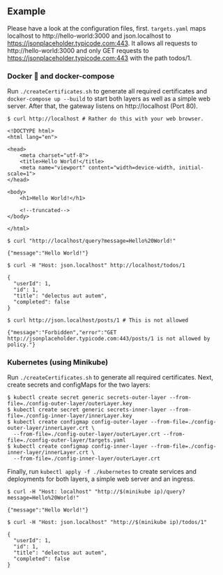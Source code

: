 ## Example

Please have a look at the configuration files, first. `targets.yaml` maps localhost to http://hello-world:3000 and json.localhost to https://jsonplaceholder.typicode.com:443. It allows all requests to http://hello-world:3000 and only GET requests to https://jsonplaceholder.typicode.com:443 with the path todos/1.

### Docker 🐳 and docker-compose

Run `./createCertificates.sh` to generate all required certificates and `docker-compose up --build` to start both layers as well as a simple web server. After that, the gateway listens on http://localhost (Port 80). 

```shell
$ curl http://localhost # Rather do this with your web browser.

<!DOCTYPE html>
<html lang="en">

<head>
    <meta charset="utf-8">
    <title>Hello World!</title>
    <meta name="viewport" content="width=device-width, initial-scale=1">
</head>

<body>
    <h1>Hello World!</h1>

    <!--truncated-->
</body>

</html>

$ curl "http://localhost/query?message=Hello%20World!"

{"message":"Hello World!"}

$ curl -H "Host: json.localhost" http://localhost/todos/1

{
  "userId": 1,
  "id": 1,
  "title": "delectus aut autem",
  "completed": false
}

$ curl http://json.localhost/posts/1 # This is not allowed

{"message":"Forbidden","error":"GET http://jsonplaceholder.typicode.com:443/posts/1 is not allowed by policy."}
```

### Kubernetes (using Minikube)

Run `./createCertificates.sh` to generate all required certificates. Next, create secrets and configMaps for the two layers:

```shell
$ kubectl create secret generic secrets-outer-layer --from-file=./config-outer-layer/outerLayer.key
$ kubectl create secret generic secrets-inner-layer --from-file=./config-inner-layer/innerLayer.key
$ kubectl create configmap config-outer-layer --from-file=./config-outer-layer/innerLayer.crt \
  --from-file=./config-outer-layer/outerLayer.crt --from-file=./config-outer-layer/targets.yaml
$ kubectl create configmap config-inner-layer --from-file=./config-inner-layer/innerLayer.crt \
  --from-file=./config-inner-layer/outerLayer.crt
```

Finally, run `kubectl apply -f ./kubernetes` to create services and deployments for both layers, a simple web server and an ingress.

```shell
$ curl -H "Host: localhost" "http://$(minikube ip)/query?message=Hello%20World!"

{"message":"Hello World!"}

$ curl -H "Host: json.localhost" "http://$(minikube ip)/todos/1"

{
  "userId": 1,
  "id": 1,
  "title": "delectus aut autem",
  "completed": false
}
```
